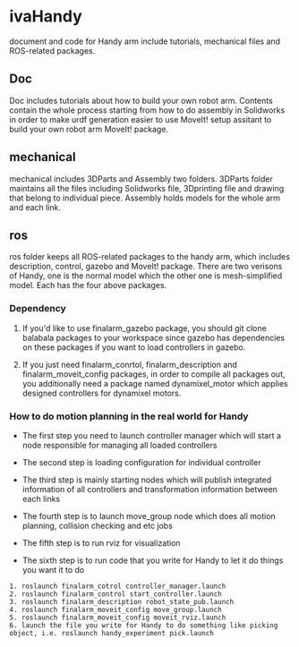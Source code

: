 # ivaHandy
document and code for Handy arm include tutorials, mechanical files and ROS-related packages.

## Doc
Doc includes tutorials about how to build your own robot arm. Contents contain the whole process starting from 
how to do assembly in Solidworks in order to  make urdf generation easier to use MoveIt! setup assitant to build 
your own robot arm MoveIt! package. 

## mechanical
mechanical includes 3DParts and Assembly two folders. 3DParts folder maintains all the files including Solidworks file, 
3Dprinting file and drawing that belong to individual piece. Assembly holds models for the whole arm and each link.

## ros
ros folder keeps all ROS-related packages to the handy arm, which includes description, control, gazebo and MoveIt! package.
There are two verisons of Handy, one is the normal model which the other one is mesh-simplified model. Each has the four above packages.

### Dependency
1. If you'd like to use finalarm_gazebo package, you should git clone balabala packages to your workspace since gazebo has dependencies on these packages if you want to load controllers in gazebo.

2. If you just need finalarm_conrtol, finalarm_description and finalarm_moveit_config packages, in order to compile all packages out, you additionally need a package named dynamixel_motor which applies designed controllers for dynamixel motors.

### How to do motion planning in the real world for Handy
 * The first step you need to launch controller manager which will start a node responsible for managing all loaded controllers

 * The second step is loading configuration for individual controller 

 * The third step is mainly starting nodes which will publish integrated information of all controllers and transformation information between each links 

 * The fourth step is to launch move_group node which does all motion planning, collision checking and etc jobs

 * The fifth step is to run rviz for visualization

 * The sixth step is to run code that you write for Handy to let it do things you want it to do
```
1. roslaunch finalarm_cotrol controller_manager.launch
2. roslaunch finalarm_control start_controller.launch
3. roslaunch finalarm_description robot_state_pub.launch
4. roslaunch finalarm_moveit_config move_group.launch
5. roslaunch finalarm_moveit_config moveit_rviz.launch
6. launch the file you write for Handy to do something like picking object, i.e. roslaunch handy_experiment pick.launch
```
